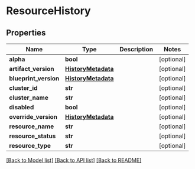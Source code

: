 # ResourceHistory

## Properties
Name | Type | Description | Notes
------------ | ------------- | ------------- | -------------
**alpha** | **bool** |  | [optional] 
**artifact_version** | [**HistoryMetadata**](HistoryMetadata.md) |  | [optional] 
**blueprint_version** | [**HistoryMetadata**](HistoryMetadata.md) |  | [optional] 
**cluster_id** | **str** |  | [optional] 
**cluster_name** | **str** |  | [optional] 
**disabled** | **bool** |  | [optional] 
**override_version** | [**HistoryMetadata**](HistoryMetadata.md) |  | [optional] 
**resource_name** | **str** |  | [optional] 
**resource_status** | **str** |  | [optional] 
**resource_type** | **str** |  | [optional] 

[[Back to Model list]](../README.md#documentation-for-models) [[Back to API list]](../README.md#documentation-for-api-endpoints) [[Back to README]](../README.md)


